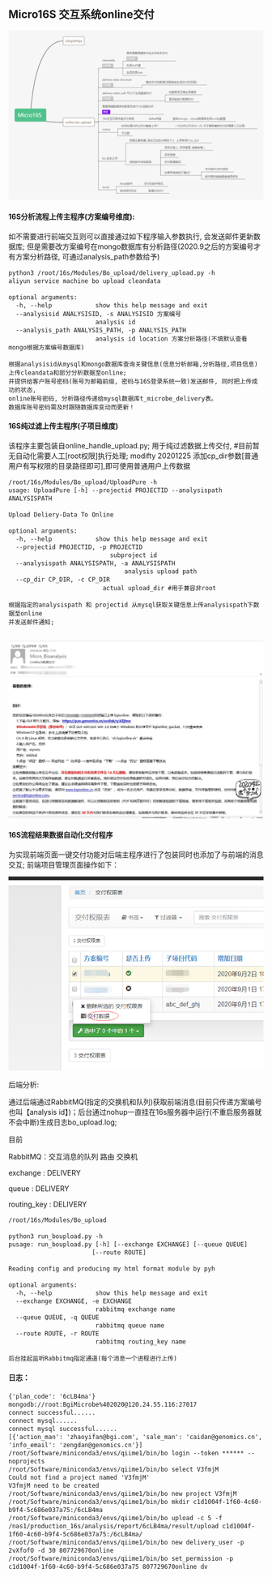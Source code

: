 ## Micro16S 交互系统online交付

![](./online_upload.png)

#### 16S分析流程上传主程序(方案编号维度): 

如不需要进行前端交互则可以直接通过如下程序输入参数执行, 会发送邮件更新数据库; 但是需要改方案编号在mongo数据库有分析路径(2020.9之后的方案编号才有方案分析路径, 可通过analysis_path参数给予)
```shell
python3 /root/16s/Modules/Bo_upload/delivery_upload.py -h
aliyun service machine bo upload cleandata

optional arguments:
  -h, --help            show this help message and exit
  --analysisid ANALYSISID, -s ANALYSISID 方案编号
                        analysis id
  --analysis_path ANALYSIS_PATH, -p ANALYSIS_PATH
                        analysis id location 方案分析路径(不填默认查看mongo根据方案编号数据库)
						
根据analysisid从mysql和mongo数据库查询关键信息(信息分析邮箱,分析路径,项目信息)上传cleandata和部分分析数据至online; 
并提供给客户账号密码(账号为邮箱前缀, 密码与16S登录系统一致)发送邮件, 同时把上传成功的状态, 
online账号密码, 分析路径传递给mysql数据库t_microbe_delivery表。
数据库账号密码需及时跟随数据库变动而更新！
```

#### 16S纯过滤上传主程序(子项目维度)

该程序主要包装自online_handle_upload.py; 用于纯过滤数据上传交付, 
#目前暂无自动化需要人工[root权限]执行处理;
modifty 20201225
添加cp_dir参数[普通用户有写权限的目录路径即可],即可使用普通用户上传数据

```shell
/root/16s/Modules/Bo_upload/UploadPure -h
usage: UploadPure [-h] --projectid PROJECTID --analysispath ANALYSISPATH

Upload Deliery-Data To Online

optional arguments:
  -h, --help            show this help message and exit
  --projectid PROJECTID, -p PROJECTID
	                        subproject id
  --analysispath ANALYSISPATH, -a ANALYSISPATH
								analysis upload path
  --cp_dir CP_DIR, -c CP_DIR
                          actual upload_dir #用于兼容非root

根据指定的analysispath 和 projectid 从mysql获取关键信息上传analysispath下数据至online 
并发送邮件通知; 
													  
```


![](./email.png)



#### 16S流程结果数据自动化交付程序

为实现前端页面一键交付功能对后端主程序进行了包装同时也添加了与前端的消息交互; 前端项目管理页面操作如下：

![](./web.png)

后端分析:

通过后端通过RabbitMQ(指定的交换机和队列)获取前端消息(目前只传递方案编号也叫【analysis id】)；后台通过nohup一直挂在16s服务器中运行(不重启服务器就不会中断)生成日志bo_upload.log; 

目前

RabbitMQ：交互消息的队列 路由 交换机

exchange : DELIVERY

queue : DELIVERY

routing_key : DELIVERY

```
/root/16s/Modules/Bo_upload

python3 run_boupload.py -h
pusage: run_boupload.py [-h] [--exchange EXCHANGE] [--queue QUEUE]
                       [--route ROUTE]

Reading config and producing my html format module by pyh

optional arguments:
  -h, --help            show this help message and exit
  --exchange EXCHANGE, -e EXCHANGE
                        rabbitmq exchange name
  --queue QUEUE, -q QUEUE
                        rabbitmq queue name
  --route ROUTE, -r ROUTE
                        rabbitmq routing_key name

后台挂起监听Rabbitmq指定通道(每个消息一个进程进行上传)

```

#### 日志：

```shell
{'plan_code': '6cLB4ma'}
mongodb://root:BgiMicrobe%402020@120.24.55.116:27017
connect successful......
connect mysql......
connect mysql successful......
[{'action_man': 'zhaoyifan@bgi.com', 'sale_man': 'caidan@genomics.cn', 'info_email': 'zengdan@genomics.cn'}]
/root/Software/miniconda3/envs/qiime1/bin/bo login --token ****** --noprojects
/root/Software/miniconda3/envs/qiime1/bin/bo select V3fmjM
Could not find a project named 'V3fmjM'
V3fmjM need to be created
/root/Software/miniconda3/envs/qiime1/bin/bo new project V3fmjM
/root/Software/miniconda3/envs/qiime1/bin/bo mkdir c1d1004f-1f60-4c60-b9f4-5c686e037a75:/6cLB4ma
/root/Software/miniconda3/envs/qiime1/bin/bo upload -c 5 -f /nas1/production_16s/analysis/report/6cLB4ma/result/upload c1d1004f-1f60-4c60-b9f4-5c686e037a75:/6cLB4ma/
/root/Software/miniconda3/envs/qiime1/bin/bo new delivery_user -p 2vXfofO -d 30 807729670online
/root/Software/miniconda3/envs/qiime1/bin/bo set_permission -p c1d1004f-1f60-4c60-b9f4-5c686e037a75 807729670online dv
```

